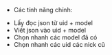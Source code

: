  - Các tính năng chính:
  + Lấy đọc json từ uid + model
  + Viết json vào uid + model
  + Chọn nhanh các model đã có
  + Chọn nhanh các uid các nick cũ
